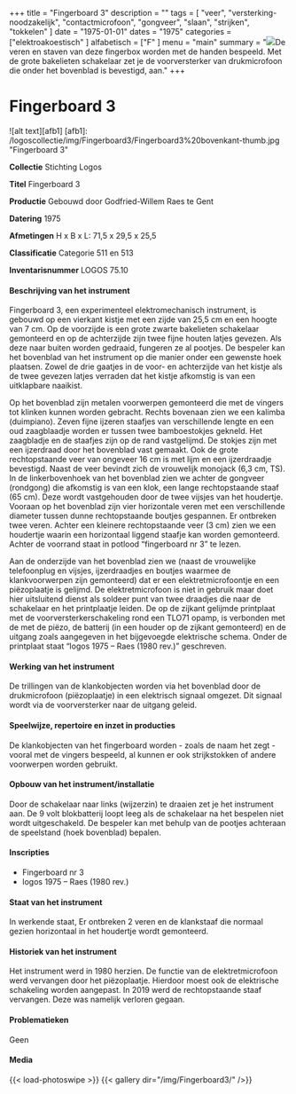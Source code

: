 ﻿+++
title = "Fingerboard 3"
description = ""
tags = [ "veer", "versterking-noodzakelijk", "contactmicrofoon", "gongveer", "slaan", "strijken", "tokkelen"
]
date = "1975-01-01"
dates = "1975"
categories = ["elektroakoestisch"
]
alfabetisch = ["F"
]
menu = "main"
summary = "<a href='/logoscollectie/1975/fingerboard3'><img src='/logoscollectie/img/Fingerboard3/Fingerboard3%20bovenkant-thumb.jpg'></a>De veren en staven van deze fingerbox worden met de handen bespeeld. Met de grote bakelieten schakelaar zet je de voorversterker van drukmicrofoon die onder het bovenblad is bevestigd, aan."
+++


# Fingerboard 3

![alt text][afb1]
[afb1]: /logoscollectie/img/Fingerboard3/Fingerboard3%20bovenkant-thumb.jpg "Fingerboard 3"

**Collectie** 
Stichting Logos

**Titel**
Fingerboard 3

**Productie**
Gebouwd door Godfried-Willem Raes te Gent

**Datering**
1975

**Afmetingen**
H x B x L: 71,5 x 29,5 x 25,5

**Classificatie**
Categorie 511 en 513

**Inventarisnummer**
LOGOS 75.10

#### Beschrijving van het instrument
Fingerboard 3, een experimenteel elektromechanisch instrument, is gebouwd op een vierkant kistje met een zijde van 25,5 cm en een hoogte van 7 cm. Op de voorzijde is een grote zwarte bakelieten schakelaar gemonteerd en op de achterzijde zijn twee fijne houten latjes gevezen. Als deze naar buiten worden gedraaid, fungeren ze al pootjes. De bespeler kan het bovenblad van het instrument op die manier onder een gewenste hoek plaatsen. Zowel de drie gaatjes in de voor- en achterzijde van het kistje als de twee gevezen latjes verraden dat het kistje afkomstig is van een uitklapbare naaikist.

Op het bovenblad zijn metalen voorwerpen gemonteerd die met de vingers tot klinken kunnen worden gebracht. Rechts bovenaan zien we een kalimba (duimpiano). Zeven fijne ijzeren staafjes van verschillende lengte en een oud zaagblaadje worden er tussen twee bamboestokjes gekneld. Het zaagbladje en de staafjes zijn op de rand vastgelijmd. De stokjes zijn met een ijzerdraad door het bovenblad vast gemaakt. Ook de grote rechtopstaande veer van ongeveer 16 cm is met lijm en een ijzerdraadje bevestigd. Naast de veer bevindt zich de vrouwelijk monojack (6,3 cm, TS). In de linkerbovenhoek van het bovenblad zien we achter de gongveer (rondgong) die afkomstig is van een klok, een lange rechtopstaande staaf (65 cm). Deze wordt vastgehouden door de twee vijsjes van het houdertje. Vooraan op het bovenblad zijn vier horizontale veren met een verschillende diameter tussen dunne rechtopstaande boutjes gespannen. Er ontbreken twee veren. Achter een kleinere rechtopstaande veer (3 cm) zien we een houdertje waarin een horizontaal liggend staafje kan worden gemonteerd. Achter de voorrand staat in potlood “fingerboard nr 3” te lezen.

Aan de onderzijde van het bovenblad zien we (naast de vrouwelijke telefoonplug en vijsjes, ijzerdraadjes en boutjes waarmee de klankvoorwerpen zijn gemonteerd) dat er een elektretmicrofoontje en een piëzoplaatje is gelijmd. De elektretmicrofoon is niet in gebruik maar doet hier uitsluitend dienst als soldeer punt van twee draadjes die naar de schakelaar en het printplaatje leiden. De op de zijkant gelijmde printplaat met de voorversterkerschakeling rond een TLO71 opamp, is verbonden met de met de piëzo, de batterij (in een houder op de zijkant gemonteerd) en de uitgang zoals aangegeven in het bijgevoegde elektrische schema. Onder de printplaat staat “logos 1975 – Raes (1980 rev.)” geschreven. 

#### Werking van het instrument
De trillingen van de klankobjecten worden via het bovenblad door de drukmicrofoon (piëzoplaatje) in een elektrisch signaal omgezet. Dit signaal wordt via de voorversterker naar de uitgang geleid. 

#### Speelwijze, repertoire en inzet in producties
De klankobjecten van het fingerboard worden - zoals de naam het zegt - vooral met de vingers bespeeld, al kunnen er ook strijkstokken of andere voorwerpen worden gebruikt.  

#### Opbouw van het instrument/installatie
Door de schakelaar naar links (wijzerzin) te draaien zet je het instrument aan. De 9 volt blokbatterij loopt leeg als de schakelaar na het bespelen niet wordt uitgeschakeld. De bespeler kan met behulp van de pootjes achteraan de speelstand (hoek bovenblad) bepalen.

#### Inscripties
- Fingerboard nr 3
- logos 1975 – Raes (1980 rev.)

#### Staat van het instrument
In werkende staat, Er ontbreken 2 veren en de klankstaaf die normaal gezien horizontaal in het houdertje wordt gemonteerd. 

#### Historiek van het instrument
Het instrument werd in 1980 herzien. De functie van de elektretmicrofoon werd vervangen door het piëzoplaatje. Hierdoor moest ook de elektrische schakeling worden aangepast. In 2019 werd de rechtopstaande staaf vervangen. Deze was namelijk verloren gegaan. 

#### Problematieken
Geen 

#### Media
{{< load-photoswipe >}}
{{< gallery dir="/img/Fingerboard3/" />}}
